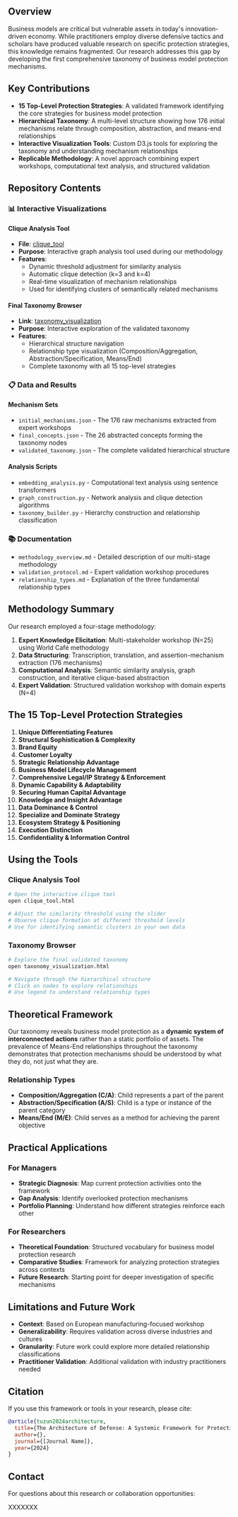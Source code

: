 ## Overview

Business models are critical but vulnerable assets in today's innovation-driven economy. While practitioners employ diverse defensive tactics and scholars have produced valuable research on specific protection strategies, this knowledge remains fragmented. Our research addresses this gap by developing the first comprehensive taxonomy of business model protection mechanisms.

## Key Contributions

- **15 Top-Level Protection Strategies**: A validated framework identifying the core strategies for business model protection
- **Hierarchical Taxonomy**: A multi-level structure showing how 176 initial mechanisms relate through composition, abstraction, and means-end relationships
- **Interactive Visualization Tools**: Custom D3.js tools for exploring the taxonomy and understanding mechanism relationships
- **Replicable Methodology**: A novel approach combining expert workshops, computational text analysis, and structured validation

## Repository Contents

### 📊 Interactive Visualizations

#### Clique Analysis Tool
- **File**: [clique_tool](https://t-z-n.github.io/Semantic-Similarity-Visualizer/)
- **Purpose**: Interactive graph analysis tool used during our methodology
- **Features**:
  - Dynamic threshold adjustment for similarity analysis
  - Automatic clique detection (k=3 and k=4)
  - Real-time visualization of mechanism relationships
  - Used for identifying clusters of semantically related mechanisms

#### Final Taxonomy Browser
- **Link**: [taxonomy_visualization](https://t-z-n.github.io/PBM_Visualization/)
- **Purpose**: Interactive exploration of the validated taxonomy
- **Features**:
  - Hierarchical structure navigation
  - Relationship type visualization (Composition/Aggregation, Abstraction/Specification, Means/End)
  - Complete taxonomy with all 15 top-level strategies

### 📋 Data and Results

#### Mechanism Sets
- `initial_mechanisms.json` - The 176 raw mechanisms extracted from expert workshops
- `final_concepts.json` - The 26 abstracted concepts forming the taxonomy nodes
- `validated_taxonomy.json` - The complete validated hierarchical structure

#### Analysis Scripts
- `embedding_analysis.py` - Computational text analysis using sentence transformers
- `graph_construction.py` - Network analysis and clique detection algorithms
- `taxonomy_builder.py` - Hierarchy construction and relationship classification

### 📚 Documentation

- `methodology_overview.md` - Detailed description of our multi-stage methodology
- `validation_protocol.md` - Expert validation workshop procedures
- `relationship_types.md` - Explanation of the three fundamental relationship types

## Methodology Summary

Our research employed a four-stage methodology:

1. **Expert Knowledge Elicitation**: Multi-stakeholder workshop (N=25) using World Café methodology
2. **Data Structuring**: Transcription, translation, and assertion-mechanism extraction (176 mechanisms)
3. **Computational Analysis**: Semantic similarity analysis, graph construction, and iterative clique-based abstraction
4. **Expert Validation**: Structured validation workshop with domain experts (N=4)

## The 15 Top-Level Protection Strategies

1. **Unique Differentiating Features**
2. **Structural Sophistication & Complexity**
3. **Brand Equity**
4. **Customer Loyalty**
5. **Strategic Relationship Advantage**
6. **Business Model Lifecycle Management**
7. **Comprehensive Legal/IP Strategy & Enforcement**
8. **Dynamic Capability & Adaptability**
9. **Securing Human Capital Advantage**
10. **Knowledge and Insight Advantage**
11. **Data Dominance & Control**
12. **Specialize and Dominate Strategy**
13. **Ecosystem Strategy & Positioning**
14. **Execution Distinction**
15. **Confidentiality & Information Control**

## Using the Tools

### Clique Analysis Tool
```bash
# Open the interactive clique tool
open clique_tool.html

# Adjust the similarity threshold using the slider
# Observe clique formation at different threshold levels
# Use for identifying semantic clusters in your own data
```

### Taxonomy Browser
```bash
# Explore the final validated taxonomy
open taxonomy_visualization.html

# Navigate through the hierarchical structure
# Click on nodes to explore relationships
# Use legend to understand relationship types
```

## Theoretical Framework

Our taxonomy reveals business model protection as a **dynamic system of interconnected actions** rather than a static portfolio of assets. The prevalence of Means-End relationships throughout the taxonomy demonstrates that protection mechanisms should be understood by what they do, not just what they are.

### Relationship Types

- **Composition/Aggregation (C/A)**: Child represents a part of the parent
- **Abstraction/Specification (A/S)**: Child is a type or instance of the parent category  
- **Means/End (M/E)**: Child serves as a method for achieving the parent objective

## Practical Applications

### For Managers
- **Strategic Diagnosis**: Map current protection activities onto the framework
- **Gap Analysis**: Identify overlooked protection mechanisms
- **Portfolio Planning**: Understand how different strategies reinforce each other

### For Researchers
- **Theoretical Foundation**: Structured vocabulary for business model protection research
- **Comparative Studies**: Framework for analyzing protection strategies across contexts
- **Future Research**: Starting point for deeper investigation of specific mechanisms

## Limitations and Future Work

- **Context**: Based on European manufacturing-focused workshop
- **Generalizability**: Requires validation across diverse industries and cultures
- **Granularity**: Future work could explore more detailed relationship classifications
- **Practitioner Validation**: Additional validation with industry practitioners needed

## Citation

If you use this framework or tools in your research, please cite:

```bibtex
@article{tuzun2024architecture,
  title={The Architecture of Defense: A Systemic Framework for Protecting Business Models},
  author={},
  journal={[Journal Name]},
  year={2024}
}
```

## Contact

For questions about this research or collaboration opportunities:

XXXXXXX
